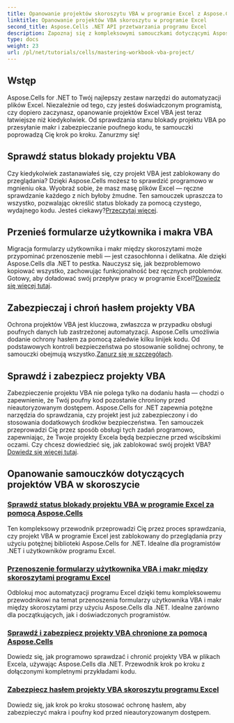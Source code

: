 ```yaml
---
title: Opanowanie projektów skoroszytu VBA w programie Excel z Aspose.Cells
linktitle: Opanowanie projektów VBA skoroszytu w programie Excel
second_title: Aspose.Cells .NET API przetwarzania programu Excel
description: Zapoznaj się z kompleksowymi samouczkami dotyczącymi Aspose.Cells for .NET, aby opanować sprawdzanie stanu blokad projektów VBA w programie Excel, przenoszenie formularzy użytkowników i ochronę projektów VBA.
type: docs
weight: 23
url: /pl/net/tutorials/cells/mastering-workbook-vba-project/
---
```

## Wstęp

Aspose.Cells for .NET to Twój najlepszy zestaw narzędzi do automatyzacji plików Excel. Niezależnie od tego, czy jesteś doświadczonym programistą, czy dopiero zaczynasz, opanowanie projektów Excel VBA jest teraz łatwiejsze niż kiedykolwiek. Od sprawdzania stanu blokady projektu VBA po przesyłanie makr i zabezpieczanie poufnego kodu, te samouczki poprowadzą Cię krok po kroku. Zanurzmy się!

## Sprawdź status blokady projektu VBA

Czy kiedykolwiek zastanawiałeś się, czy projekt VBA jest zablokowany do przeglądania? Dzięki Aspose.Cells możesz to sprawdzić programowo w mgnieniu oka. Wyobraź sobie, że masz masę plików Excel — ręczne sprawdzanie każdego z nich byłoby żmudne. Ten samouczek upraszcza to wszystko, pozwalając określić status blokady za pomocą czystego, wydajnego kodu. Jesteś ciekawy?[Przeczytaj więcej](./check-vba-project-lock-status/).

## Przenieś formularze użytkownika i makra VBA

 Migracja formularzy użytkownika i makr między skoroszytami może przypominać przenoszenie mebli — jest czasochłonna i delikatna. Ale dzięki Aspose.Cells dla .NET to pestka. Nauczysz się, jak bezproblemowo kopiować wszystko, zachowując funkcjonalność bez ręcznych problemów. Gotowy, aby doładować swój przepływ pracy w programie Excel?[Dowiedz się więcej tutaj](./transfer-vba-user-form-and-macro/).

## Zabezpieczaj i chroń hasłem projekty VBA

 Ochrona projektów VBA jest kluczowa, zwłaszcza w przypadku obsługi poufnych danych lub zastrzeżonej automatyzacji. Aspose.Cells umożliwia dodanie ochrony hasłem za pomocą zaledwie kilku linijek kodu. Od podstawowych kontroli bezpieczeństwa po stosowanie solidnej ochrony, te samouczki obejmują wszystko.[Zanurz się w szczegółach](./password-protect-vba-projects/).

## Sprawdź i zabezpiecz projekty VBA

 Zabezpieczenie projektu VBA nie polega tylko na dodaniu hasła — chodzi o zapewnienie, że Twój poufny kod pozostanie chroniony przed nieautoryzowanym dostępem. Aspose.Cells for .NET zapewnia potężne narzędzia do sprawdzania, czy projekt jest już zabezpieczony i do stosowania dodatkowych środków bezpieczeństwa. Ten samouczek przeprowadzi Cię przez sposób obsługi tych zadań programowo, zapewniając, że Twoje projekty Excela będą bezpieczne przed wścibskimi oczami. Czy chcesz dowiedzieć się, jak zablokować swój projekt VBA?[Dowiedz się więcej tutaj](./check-and-secure-vba-projects-is-protected/).

## Opanowanie samouczków dotyczących projektów VBA w skoroszycie
### [Sprawdź status blokady projektu VBA w programie Excel za pomocą Aspose.Cells](./check-vba-project-lock-status/)
Ten kompleksowy przewodnik przeprowadzi Cię przez proces sprawdzania, czy projekt VBA w programie Excel jest zablokowany do przeglądania przy użyciu potężnej biblioteki Aspose.Cells for .NET. Idealne dla programistów .NET i użytkowników programu Excel.
### [Przenoszenie formularzy użytkownika VBA i makr między skoroszytami programu Excel](./transfer-vba-user-form-and-macro/)
Odblokuj moc automatyzacji programu Excel dzięki temu kompleksowemu przewodnikowi na temat przenoszenia formularzy użytkownika VBA i makr między skoroszytami przy użyciu Aspose.Cells dla .NET. Idealne zarówno dla początkujących, jak i doświadczonych programistów.
### [Sprawdź i zabezpiecz projekty VBA chronione za pomocą Aspose.Cells](./check-and-secure-vba-projects-is-protected/)
Dowiedz się, jak programowo sprawdzać i chronić projekty VBA w plikach Excela, używając Aspose.Cells dla .NET. Przewodnik krok po kroku z dołączonymi kompletnymi przykładami kodu.
### [Zabezpiecz hasłem projekty VBA skoroszytu programu Excel](./password-protect-vba-projects/)
Dowiedz się, jak krok po kroku stosować ochronę hasłem, aby zabezpieczyć makra i poufny kod przed nieautoryzowanym dostępem.